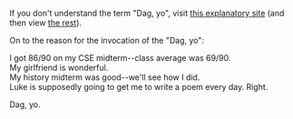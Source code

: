 If you don't understand the term "Dag, yo", visit <a href="http://homestarrunner.com/tgs1.html">this explanatory site</a> (and then view <a href="http://homestarrunner.com/tgsmenu.html">the rest</a>).

On to the reason for the invocation of the "Dag, yo":

I got 86/90 on my CSE midterm--class average was 69/90.<br />
My girlfriend is wonderful.<br />
My history midterm was good--we'll see how I did.<br />
Luke is supposedly going to get me to write a poem every day.  Right.

Dag,
yo.